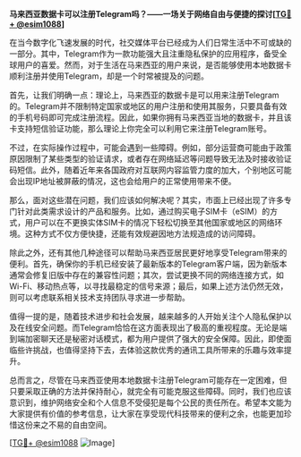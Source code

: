 **马来西亚数据卡可以注册Telegram吗？——一场关于网络自由与便捷的探讨[[TG💪+ @esim1088](https://t.me/s/esim1088)]**

在当今数字化飞速发展的时代，社交媒体平台已经成为人们日常生活中不可或缺的一部分。其中，Telegram作为一款功能强大且注重隐私保护的应用程序，备受全球用户的喜爱。然而，对于生活在马来西亚的用户来说，是否能够使用本地数据卡顺利注册并使用Telegram，却是一个时常被提及的问题。

首先，让我们明确一点：理论上，马来西亚的数据卡是可以用来注册Telegram的。Telegram并不限制特定国家或地区的用户注册和使用其服务，只要具备有效的手机号码即可完成注册流程。因此，如果你拥有马来西亚当地的数据卡，并且该卡支持短信验证功能，那么理论上你完全可以利用它来注册Telegram账号。

不过，在实际操作过程中，可能会遇到一些障碍。例如，部分运营商可能由于政策原因限制了某些类型的验证请求，或者存在网络延迟等问题导致无法及时接收验证码短信。此外，随着近年来各国政府对互联网内容监管力度的加大，个别地区可能会出现IP地址被屏蔽的情况，这也会给用户的正常使用带来不便。

那么，面对这些潜在问题，我们应该如何解决呢？其实，市面上已经出现了许多专门针对此类需求设计的产品和服务。比如，通过购买电子SIM卡（eSIM）的方式，用户可以在不更换实体SIM卡的情况下轻松切换至其他国家或地区的网络环境。这种方式不仅方便快捷，还能有效规避因地方法规造成的访问障碍。

除此之外，还有其他几种途径可以帮助马来西亚居民更好地享受Telegram带来的便利。首先，确保你的手机已经安装了最新版本的Telegram客户端，因为新版本通常会修复旧版中存在的兼容性问题；其次，尝试更换不同的网络连接方式，如Wi-Fi、移动热点等，以寻找最稳定的信号来源；最后，如果上述方法仍然无效，则可以考虑联系相关技术支持团队寻求进一步帮助。

值得一提的是，随着技术进步和社会发展，越来越多的人开始关注个人隐私保护以及在线安全问题。而Telegram恰恰在这方面表现出了极高的重视程度。无论是端到端加密聊天还是秘密对话模式，都为用户提供了强大的安全保障。因此，即使面临些许挑战，也值得坚持下去，去体验这款优秀的通讯工具所带来的乐趣与效率提升。

总而言之，尽管在马来西亚使用本地数据卡注册Telegram可能存在一定困难，但只要采取正确的方法并保持耐心，就完全有可能克服这些障碍。同时，我们也应该意识到，维护网络安全和个人信息不受侵犯是每个公民的责任所在。希望本文能为大家提供有价值的参考信息，让大家在享受现代科技带来的便利之余，也能更加珍惜这份来之不易的自由空间。

[[TG💪+ @esim1088](https://t.me/s/esim1088) ![Image](https://i.postimg.cc/4NQfJmqS/Snipaste-2025-05-13-00-14-12.png)]